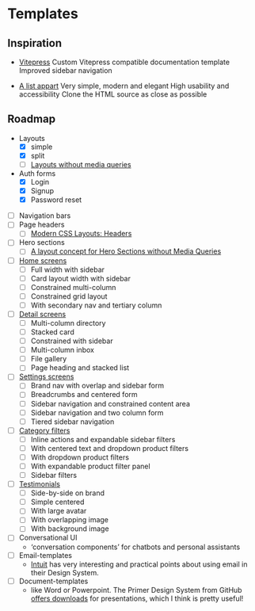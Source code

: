 # Templates

## Inspiration

- [Vitepress](https://vitepress.vuejs.org/)
  Custom Vitepress compatible documentation template
  Improved sidebar navigation

- [A list appart](https://abookapart.com/products/expressive-design-systems?)
  Very simple, modern and elegant
  High usability and accessibility
  Clone the HTML source as close as possible

## Roadmap

- Layouts
  - [x] simple
  - [x] split
  - [ ] [Layouts without media queries](https://medium.com/@bogdanfromkyiv/responsive-layouts-without-media-queries-a859911790fc)
- Auth forms
  - [x] Login
  - [x] Signup
  - [x] Password reset
- [ ] Navigation bars
- [ ] Page headers
  - [ ] [Modern CSS Layouts: Headers](https://javascript.plainenglish.io/modern-css-layouts-headers-a02577e3181d)
- [ ] Hero sections
  - [ ] [A layout concept for Hero Sections without Media Queries](https://javascript.plainenglish.io/modern-css-layouts-hero-sections-673e56386b16)
- [ ] [Home screens](https://tailwindui.com/components/application-ui/page-examples/home-screens)
  - [ ] Full width with sidebar
  - [ ] Card layout width with sidebar
  - [ ] Constrained multi-column
  - [ ] Constrained grid layout
  - [ ] With secondary nav and tertiary column
- [ ] [Detail screens](https://tailwindui.com/components/application-ui/page-examples/detail-screens)
  - [ ] Multi-column directory
  - [ ] Stacked card
  - [ ] Constrained with sidebar
  - [ ] Multi-column inbox
  - [ ] File gallery
  - [ ] Page heading and stacked list
- [ ] [Settings screens](https://tailwindui.com/components/application-ui/page-examples/settings-screens)
  - [ ] Brand nav with overlap and sidebar form
  - [ ] Breadcrumbs and centered form
  - [ ] Sidebar navigation and constrained content area
  - [ ] Sidebar navigation and two column form
  - [ ] Tiered sidebar navigation
- [ ] [Category filters](https://tailwindui.com/components/ecommerce/components/category-filters)
  - [ ] Inline actions and expandable sidebar filters
  - [ ] With centered text and dropdown product filters
  - [ ] With dropdown product filters
  - [ ] With expandable product filter panel
  - [ ] Sidebar filters
- [ ] [Testimonials](https://tailwindui.com/components/marketing/sections/testimonials)
  - [ ] Side-by-side on brand
  - [ ] Simple centered
  - [ ] With large avatar
  - [ ] With overlapping image
  - [ ] With background image
- [ ] Conversational UI
    - ‘conversation components’ for chatbots and personal assistants
- [ ] Email-templates
    - [Intuit](https://designsystem.quickbooks.com/emails) has very interesting and practical points about using email in their Design System.
- [ ] Document-templates
    - like Word or Powerpoint. The Primer Design System from GitHub [offers downloads](https://primer.style/presentations/) for presentations, which I think is pretty useful!
